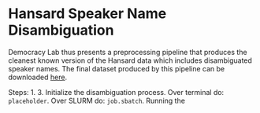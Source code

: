 # Hansard Speaker Name Disambiguation

Democracy Lab thus presents a preprocessing pipeline that produces the cleanest known version of the Hansard data which includes disambiguated speaker names. The final dataset produced by this pipeline can be downloaded [here]().

Steps: 
1. 
3. Initialize the disambiguation process. Over terminal do: `placeholder`. Over SLURM do: `job.sbatch`. Running the 
